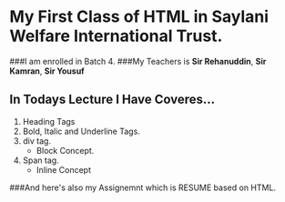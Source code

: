 # My First Class of HTML in Saylani Welfare International Trust.
###I am enrolled in Batch 4.
###My Teachers is 
**Sir Rehanuddin**,
**Sir Kamran**,
**Sir Yousuf**

In Todays Lecture I Have Coveres...
---
1. Heading Tags
2. Bold, Italic and Underline Tags.
3. div tag.
   * Block Concept.
4. Span tag.
   * Inline Concept

###And here's also my Assignemnt which is RESUME based on HTML.

 
